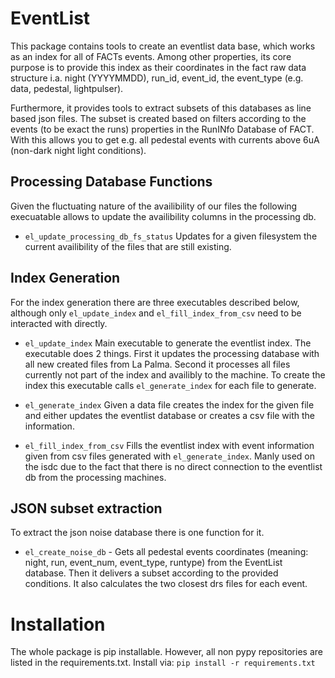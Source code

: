 # EventList
This package contains tools to create an eventlist data base, which works as an index for all of FACTs events. Among other properties, its core purpose is to provide this index as their coordinates in the fact raw data structure i.a. night (YYYYMMDD), run_id, event_id, the event_type (e.g. data, pedestal, lightpulser).   

Furthermore, it provides tools to extract subsets of this databases as line based json files. The subset is created based on filters according to the events (to be exact the runs) properties in the RunINfo Database of FACT. With this allows you to get e.g. all pedestal events with currents above 6uA (non-dark night light conditions).

## Processing Database Functions
Given the fluctuating nature of the availibility of our files the following execuatable allows to update the availibility columns in the processing db.

* `el_update_processing_db_fs_status`
Updates for a given filesystem the current availibility of the files that are still existing.

## Index Generation
For the index generation there are three executables described below, although only `el_update_index` and `el_fill_index_from_csv` need to be interacted with directly.

* `el_update_index`
Main executable to generate the eventlist index. The executable does 2 things. First it updates the processing database with all new created files from La Palma. Second it processes all files currently not part of the index and availibly to the machine.
To create the index this executable calls `el_generate_index` for each file to generate.

* `el_generate_index`
Given a data file creates the index for the given file and either updates the eventlist database or creates a csv file with the information.

* `el_fill_index_from_csv`
Fills the eventlist index with event information given from csv files generated with `el_generate_index`. Manly used on the isdc due to the fact that there is no direct connection to the eventlist db from the processing machines.

## JSON subset extraction
To extract the json noise database there is one function for it.

* `el_create_noise_db` - 
Gets all pedestal events coordinates (meaning: night, run, event_num, event_type, runtype) from the EventList database. Then it delivers a subset according to the provided conditions.
It also calculates the two closest drs files for each event.

# Installation
The whole package is pip installable. However, all non pypy repositories are listed in the requirements.txt. Install via:
```pip install -r requirements.txt```



